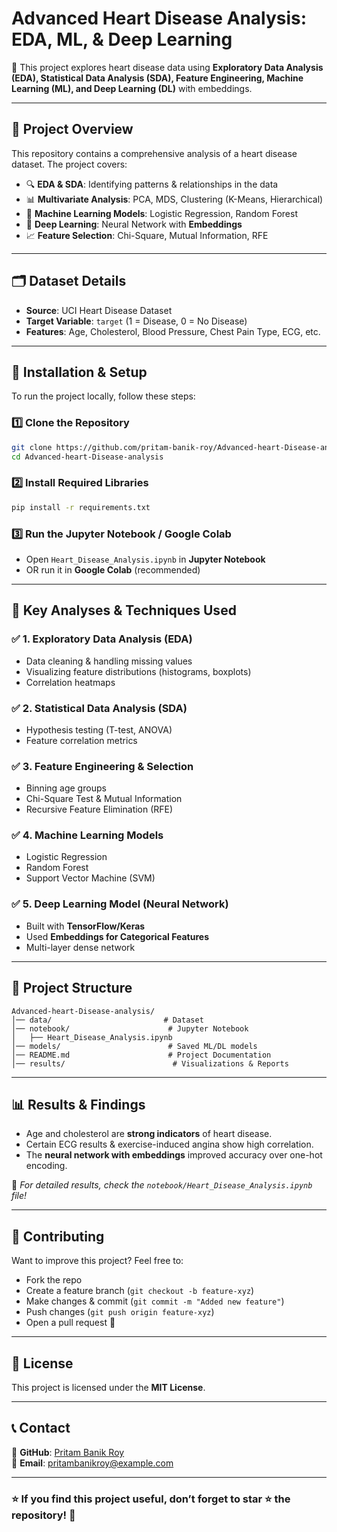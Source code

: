#  Advanced Heart Disease Analysis: EDA, ML, & Deep Learning

🚀 This project explores heart disease data using **Exploratory Data Analysis (EDA), Statistical Data Analysis (SDA), Feature Engineering, Machine Learning (ML), and Deep Learning (DL)** with embeddings.

---

## 📂 **Project Overview**
This repository contains a comprehensive analysis of a heart disease dataset. The project covers:
- 🔍 **EDA & SDA**: Identifying patterns & relationships in the data  
- 📊 **Multivariate Analysis**: PCA, MDS, Clustering (K-Means, Hierarchical)  
- 🧠 **Machine Learning Models**: Logistic Regression, Random Forest  
- 🔬 **Deep Learning**: Neural Network with **Embeddings**  
- 📈 **Feature Selection**: Chi-Square, Mutual Information, RFE  

---

## 🗂 **Dataset Details**
- **Source**: UCI Heart Disease Dataset  
- **Target Variable**: `target` (1 = Disease, 0 = No Disease)  
- **Features**: Age, Cholesterol, Blood Pressure, Chest Pain Type, ECG, etc.  

---

## 🔧 **Installation & Setup**
To run the project locally, follow these steps:

### **1️⃣ Clone the Repository**
```bash
git clone https://github.com/pritam-banik-roy/Advanced-heart-Disease-analysis.git
cd Advanced-heart-Disease-analysis
```

### **2️⃣ Install Required Libraries**
```bash
pip install -r requirements.txt
```

### **3️⃣ Run the Jupyter Notebook / Google Colab**
- Open `Heart_Disease_Analysis.ipynb` in **Jupyter Notebook**  
- OR run it in **Google Colab** (recommended)  

---

## 🧪 **Key Analyses & Techniques Used**
### ✅ **1. Exploratory Data Analysis (EDA)**
- Data cleaning & handling missing values  
- Visualizing feature distributions (histograms, boxplots)  
- Correlation heatmaps  

### ✅ **2. Statistical Data Analysis (SDA)**
- Hypothesis testing (T-test, ANOVA)  
- Feature correlation metrics  

### ✅ **3. Feature Engineering & Selection**
- Binning age groups  
- Chi-Square Test & Mutual Information  
- Recursive Feature Elimination (RFE)  

### ✅ **4. Machine Learning Models**
- Logistic Regression  
- Random Forest  
- Support Vector Machine (SVM)  

### ✅ **5. Deep Learning Model (Neural Network)**
- Built with **TensorFlow/Keras**  
- Used **Embeddings for Categorical Features**  
- Multi-layer dense network  

---

## 📌 **Project Structure**
```
Advanced-heart-Disease-analysis/
│── data/                         # Dataset 
│── notebook/                      # Jupyter Notebook
│   ├── Heart_Disease_Analysis.ipynb
│── models/                        # Saved ML/DL models
│── README.md                      # Project Documentation
│── results/                        # Visualizations & Reports
```

---

## 📊 **Results & Findings**
- Age and cholesterol are **strong indicators** of heart disease.  
- Certain ECG results & exercise-induced angina show high correlation.  
- The **neural network with embeddings** improved accuracy over one-hot encoding.  

📢 *For detailed results, check the `notebook/Heart_Disease_Analysis.ipynb` file!*  

---

## 🤝 **Contributing**
Want to improve this project? Feel free to:  
- Fork the repo  
- Create a feature branch (`git checkout -b feature-xyz`)  
- Make changes & commit (`git commit -m "Added new feature"`)  
- Push changes (`git push origin feature-xyz`)  
- Open a pull request 🚀  

---

## 📜 **License**
This project is licensed under the **MIT License**.

---

## 📞 **Contact**
🔗 **GitHub**: [Pritam Banik Roy](https://github.com/pritam-banik-roy)  
📧 **Email**: pritambanikroy@example.com  

---

### ⭐ **If you find this project useful, don’t forget to star ⭐ the repository!** 🚀
